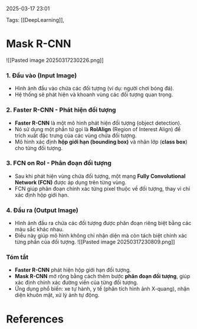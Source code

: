 2025-03-17 23:01


Tags: [[DeepLearning]], 

# Mask R-CNN

![[Pasted image 20250317230226.png]]

### **1. Đầu vào (Input Image)**

- Hình ảnh đầu vào chứa các đối tượng (ví dụ: người chơi bóng đá).
- Hệ thống sẽ phát hiện và khoanh vùng các đối tượng quan trọng.

### **2. Faster R-CNN - Phát hiện đối tượng**

- **Faster R-CNN** là một mô hình phát hiện đối tượng (object detection).
- Nó sử dụng một phần tử gọi là **RoIAlign** (Region of Interest Align) để trích xuất đặc trưng của các vùng chứa đối tượng.
- Mô hình xác định **hộp giới hạn (bounding box)** và nhãn lớp (**class box**) cho từng đối tượng.

### **3. FCN on RoI - Phân đoạn đối tượng**

- Sau khi phát hiện vùng chứa đối tượng, một mạng **Fully Convolutional Network (FCN)** được áp dụng trên từng vùng.
- FCN giúp phân đoạn chính xác từng pixel thuộc về đối tượng, thay vì chỉ xác định hộp giới hạn.

### **4. Đầu ra (Output Image)**

- Hình ảnh đầu ra chứa các đối tượng được phân đoạn riêng biệt bằng các màu sắc khác nhau.
- Điều này giúp mô hình không chỉ nhận diện mà còn tách biệt chính xác từng phần của đối tượng.
![[Pasted image 20250317230809.png]]

### **Tóm tắt**

- **Faster R-CNN** phát hiện hộp giới hạn đối tượng.
- **Mask R-CNN** mở rộng bằng cách thêm bước **phân đoạn đối tượng**, giúp xác định chính xác đường viền của từng đối tượng.
- Ứng dụng phổ biến: xe tự hành, y tế (phân tích hình ảnh X-quang), nhận diện khuôn mặt, xử lý ảnh tự động.

# References
